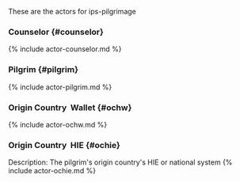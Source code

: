 These are the actors for ips-pilgrimage
###  Counselor {#counselor}

{% include actor-counselor.md %}
	

###  Pilgrim {#pilgrim}

{% include actor-pilgrim.md %}
	 

###  Origin Country  Wallet {#ochw}

{% include actor-ochw.md %}
	

###  Origin Country  HIE {#ochie}

Description: The pilgrim's origin country's HIE or national system
{% include actor-ochie.md %}

